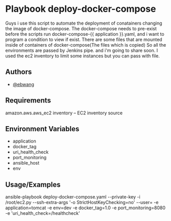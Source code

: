 # Playbook deploy-docker-compose

Guys i use this script to automate the deployment of conatainers changing the image of docker-compose.
The docker-compose needs to pre-exist before the scripts run docker-compose-{{ application }}.yaml, and i want to program a condition to view if exist.
There are some files that are mounted inside of containers of docker-compose(The files which is copied)
So all the environments are passed by Jenkins pipe. and i'm going to share soon.
I used the ec2 inventory to limit some instances but you can pass with file.

## Authors
- [@ebwang](https://github.com/ebwang)

## Requirements
amazon.aws.aws_ec2 inventory – EC2 inventory source

## Environment Variables
- application
- docker_tag
- uri_health_check
- port_monitoring
- ansible_host
- env

## Usage/Examples
ansible-playbook deploy-docker-compose.yaml --private-key <some-key> -i /root/ec2.py --ssh-extra-args '-o StrictHostKeyChecking=no' --user=<some-user> -e application=tomcat -e env=dev -e docker_tag=1.0 -e port_monitoring=8080 -e 'uri_health_check=/healthcheck'
